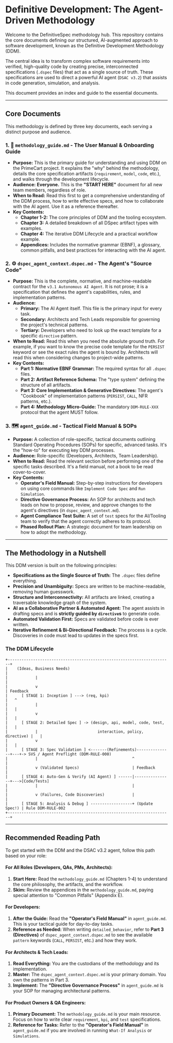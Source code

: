 # **Definitive Development: The Agent-Driven Methodology**

Welcome to the DefinitiveSpec methodology hub. This repository contains the core documents defining our structured, AI-augmented approach to software development, known as the Definitive Development Methodology (DDM).

The central idea is to transform complex software requirements into verified, high-quality code by creating precise, interconnected specifications (`.dspec` files) that act as a single source of truth. These specifications are used to direct a powerful AI agent (`DSAC v3.2`) that assists in code generation, simulation, and analysis.

This document provides an index and guide to the essential documents.

---

## **Core Documents**

This methodology is defined by three key documents, each serving a distinct purpose and audience.

### 1. 📄 `methodology_guide.md` - The User Manual & Onboarding Guide

*   **Purpose:** This is the primary guide for understanding and using DDM on the PrimeCart project. It explains the "why" behind the methodology, details the core specification artifacts (`requirement`, `model`, `code`, etc.), and walks through the development lifecycle.
*   **Audience:** **Everyone.** This is the **"START HERE"** document for all new team members, regardless of role.
*   **When to Read:** Read this first to get a comprehensive understanding of the DDM process, how to write effective specs, and how to collaborate with the AI agent. Use it as a reference thereafter.
*   **Key Contents:**
    *   **Chapter 1-2:** The core principles of DDM and the tooling ecosystem.
    *   **Chapter 3:** A detailed breakdown of all DSpec artifact types with examples.
    *   **Chapter 4:** The iterative DDM Lifecycle and a practical workflow example.
    *   **Appendices:** Includes the normative grammar (EBNF), a glossary, common pitfalls, and best practices for interacting with the AI agent.

### 2. ⚙️ `dspec_agent_context.dspec.md` - The Agent's "Source Code"

*   **Purpose:** This is the complete, normative, and machine-readable contract for the `v3.1 Autonomous AI Agent`. It is not prose; it is a specification that defines the agent's capabilities, rules, and implementation patterns.
*   **Audience:**
    *   **Primary:** The AI Agent itself. This file is the primary input for every task.
    *   **Secondary:** Architects and Tech Leads responsible for governing the project's technical patterns.
    *   **Tertiary:** Developers who need to look up the exact template for a specific `directive` pattern.
*   **When to Read:** Read this when you need the absolute ground truth. For example, if you want to know the precise code template for the `PERSIST` keyword or see the exact rules the agent is bound by. Architects will read this when considering changes to project-wide patterns.
*   **Key Contents:**
    *   **Part 1: Normative EBNF Grammar:** The required syntax for all `.dspec` files.
    *   **Part 2: Artifact Reference Schema:** The "type system" defining the structure of all artifacts.
    *   **Part 3: Core Implementation & Generative Directives:** The agent's "Cookbook" of implementation patterns (`PERSIST`, `CALL`, NFR patterns, etc.).
    *   **Part 4: Methodology Micro-Guide:** The mandatory `DDM-RULE-XXX` protocol that the agent MUST follow.

### 3. 🗺️ `agent_guide.md` - Tactical Field Manual & SOPs

*   **Purpose:** A collection of role-specific, tactical documents outlining Standard Operating Procedures (SOPs) for specific, advanced tasks. It's the "how-to" for executing key DDM processes.
*   **Audience:** Role-specific (Developers, Architects, Team Leadership).
*   **When to Read:** Read the relevant section before performing one of the specific tasks described. It's a field manual, not a book to be read cover-to-cover.
*   **Key Contents:**
    *   **Operator's Field Manual:** Step-by-step instructions for developers on using core commands like `Implement Code Spec` and `Run Simulation`.
    *   **Directive Governance Process:** An SOP for architects and tech leads on how to propose, review, and approve changes to the agent's directives (in `dspec_agent_context.md`).
    *   **Agent Compliance Test Suite:** A set of `test` specs for the AI/Tooling team to verify that the agent correctly adheres to its protocol.
    *   **Phased Rollout Plan:** A strategic document for team leadership on how to adopt the methodology.

---

## **The Methodology in a Nutshell**

This DDM version is built on the following principles:

*   **Specifications as the Single Source of Truth:** The `.dspec` files define everything.
*   **Precision and Unambiguity:** Specs are written to be machine-readable, removing human guesswork.
*   **Structure and Interconnectivity:** All artifacts are linked, creating a traversable knowledge graph of the system.
*   **AI as a Collaborative Partner & Automated Agent:** The agent assists in drafting specs and is **strictly guided by `directive`s** to generate code.
*   **Automated Validation First:** Specs are validated before code is ever written.
*   **Iterative Refinement & Bi-Directional Feedback:** The process is a cycle. Discoveries in code must lead to updates in the specs first.

### The DDM Lifecycle
```
+-----------------------------------------------------------------------+
|    (Ideas, Business Needs)                                            |
|            |                                                          |
|            v                                                          | Feedback
|      [ STAGE 1: Inception ] ---> (req, kpi)                           |   ^
|            |                                                          |   |
|            v                                                          |   |
|      [ STAGE 2: Detailed Spec ] -> (design, api, model, code, test,   |   |
|            |                          interaction, policy, directive) |   |
|            v                                                          |   |
|      [ STAGE 3: Spec Validation ] <-------(Refinements)---------------+---+-> SVS / Agent Preflight (DDM-RULE-000)
|            |                                         ^                |
|            v (Validated Specs)                       | Feedback       |
|      [ STAGE 4: Auto-Gen & Verify (AI Agent) ] ------|----------------+--->[Code/Tests]
|            |                                         |                |
|            v (Failures, Code Discoveries)            |                |
|      [ STAGE 5: Analysis & Debug ] ------------------+ (Update Spec!) | Rule DDM-RULE-002
+-----------------------------------------------------------------------+
```

---

## **Recommended Reading Path**

To get started with the DDM and the DSAC v3.2 agent, follow this path based on your role:

#### **For All Roles (Developers, QAs, PMs, Architects):**
1.  **Start Here:** Read the `methodology_guide.md` (Chapters 1-4) to understand the core philosophy, the artifacts, and the workflow.
2.  **Skim:** Review the appendices in the `methodology_guide.md`, paying special attention to "Common Pitfalls" (Appendix E).

#### **For Developers:**
1.  **After the Guide:** Read the **"Operator's Field Manual"** in `agent_guide.md`. This is your tactical guide for day-to-day tasks.
2.  **Reference as Needed:** When writing `detailed_behavior`, refer to **Part 3 (Directives)** of `dspec_agent_context.dspec.md` to see the available `pattern` keywords (`CALL`, `PERSIST`, etc.) and how they work.

#### **For Architects & Tech Leads:**
1.  **Read Everything:** You are the custodians of the methodology and its implementation.
2.  **Master:** The `dspec_agent_context.dspec.md` is your primary domain. You own the patterns in Part 3.
3.  **Implement:** The **"Directive Governance Process"** in `agent_guide.md` is your SOP for managing architectural patterns.

#### **For Product Owners & QA Engineers:**
1.  **Primary Document:** The `methodology_guide.md` is your main resource. Focus on how to write clear `requirement`, `kpi`, and `test` specifications.
2.  **Reference for Tasks:** Refer to the **"Operator's Field Manual"** in `agent_guide.md` if you are involved in running `What-If Analysis` or `Simulations`.
